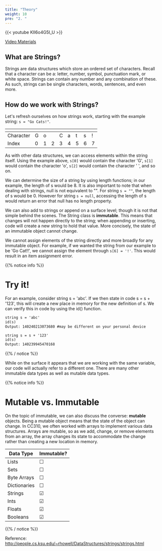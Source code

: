 ```yaml
---
title: "Theory"
weight: 10
pre: "2. "
---
```

{{< youtube KII6o4G5I_U  >}}

[Video Materials](video)

## What are Strings?

Strings are data structures which store an ordered set of characters. Recall that a character can be a: letter, number, symbol, punctuation mark, or white space. Strings can contain any number and any combination of these. As such, strings can be single characters, words, sentences, and even more. 


## How do we work with Strings?
Let's refresh ourselves on how strings work, starting with the example string: `s = "Go Cats!"`.

|[]()|||||||||
|--|--|--|--|--|--|--|--|--|
| Character| G | o |  | C | a | t | s | ! |
| Index | 0 | 1 | 2 | 3 | 4 | 5 | 6 | 7 |


As with other data structures, we can access elements within the string itself. Using the example above, `s[0]` would contain the character 'G', `s[1]` would contain the character 'o', `s[2]` would contain the character ' ', and so on. 

We can determine the size of a string by using length functions; in our example, the length of s would be 8. It is also important to note that when dealing with strings, null is not equivalent to "". For string `s = ""`, the length of s would be 0. However for string `s = null`, accessing the length of s would return an error that null has no length property.


We can also add to strings or append on a surface level; though it is not that simple behind the scenes. The String class is **immutable**. This means that changes will not happen directly to the string; when appending or inserting, code will create a new string to hold that value. More concisely, the state of an immutable object cannot change.

We cannot assign elements of the string directly and more broadly for any immutable object. For example, if we wanted the string from our example to be 'Go Cat!!', we cannot assign the element through `s[6] = '!'`. This would result in an item assignment error. 

{{% notice info %}}

# Try it!
For an example, consider string s = 'abc'. If we then state in code s = s + '123', this will create a new place in memory for the new definition of s. We can verify this in code by using the id() function. 

```tex
string s = 'abc'
id(s)
Output: 140240213073680 #may be different on your personal device

string s = s + '123'
id(s)
Output: 140239945470168 
```

{{% / notice %}}

While on the surface it appears that we are working with the same variable, our code will actually refer to a different one. There are many other immutable data types as well as mutable data types.

{{% notice info %}}

# Mutable vs. Immutable
On the topic of immutable, we can also discuss the converse: **mutable** objects. Being a mutable object means that the state of the object can change. In CC310, we often worked with arrays to implement various data structures. Arrays are mutable, so as we add, change, or remove elements from an array, the array changes its state to accommodate the change rather than creating a new location in memory. 

| Data Type | Immutable? |
| ---- | ---- |
| Lists | &#9744;  |
| Sets | &#9744;  |
| Byte Arrays | &#9744;  |
| Dictionaries | &#9744;  |
| Strings | &#9745; |
| Ints | &#9745; |
| Floats | &#9745; |
| Booleans | &#9745; |

{{% / notice %}}


Reference: http://people.cs.ksu.edu/~rhowell/DataStructures/strings/strings.html
